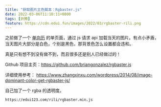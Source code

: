 ```yaml
---
title: "获取图片主色脚本：Rgbaster.js"
date: 2022-03-06T11:10:11+0800
tags: [折腾]
feature: https://cdn.edui.fun/images/2022/03/rgbaster-rili.png
---
```


之前做了一个 [单向历](https://edui123.com/rili/) 的单页面，通过 js 请求 api 加载当天的图片。有点小矛盾，当天图片大部分是白色，个别是黑色，那背景色怎么设置都会违和。

真是只有想不到没有做不到，而且很多还是别人已经做过的！

<!--more-->
Github 项目主页：<https://github.com/briangonzalez/rgbaster.js>

详细使用参考： <https://www.zhangxinxu.com/wordpress/2014/08/image-dominant-color-get-rgbaster-js/>

自己加了一个 rgba 的透明度。

```html
https://edui123.com/rili/rgbaster.min.js
```